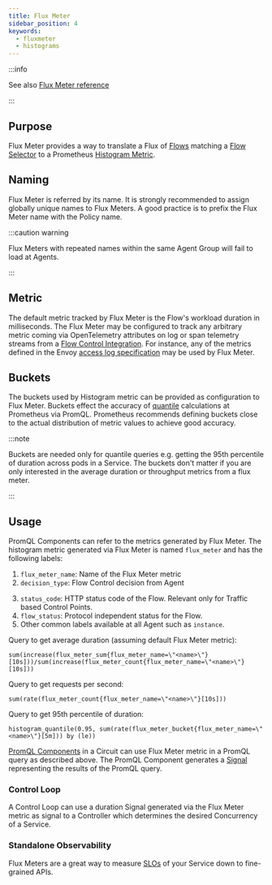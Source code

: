 ```yaml
---
title: Flux Meter
sidebar_position: 4
keywords:
  - fluxmeter
  - histograms
---
```


:::info

See also [Flux Meter reference][reference]

:::

## Purpose

Flux Meter provides a way to translate a Flux of [Flows][flow] matching a [Flow
Selector][flow-selector] to a Prometheus [Histogram Metric][histogram-metric].

## Naming

Flux Meter is referred by its name. It is strongly recommended to assign
globally unique names to Flux Meters. A good practice is to prefix the Flux
Meter name with the Policy name.

:::caution warning

Flux Meters with repeated names within the same Agent Group will fail to load at
Agents.

:::

## Metric

The default metric tracked by Flux Meter is the Flow's workload duration in
milliseconds. The Flux Meter may be configured to track any arbitrary metric
coming via OpenTelemetry attributes on log or span telemetry streams from a
[Flow Control Integration][flow-control-integration]. For instance, any of the
metrics defined in the Envoy [access log specification][envoy-access-log-spec]
may be used by Flux Meter.

## Buckets

The buckets used by Histogram metric can be provided as configuration to Flux
Meter. Buckets effect the accuracy of [quantile][quantiles] calculations at
Prometheus via PromQL. Prometheus recommends defining buckets close to the
actual distribution of metric values to achieve good accuracy.

:::note

Buckets are needed only for quantile queries e.g. getting the 95th percentile of
duration across pods in a Service. The buckets don't matter if you are only
interested in the average duration or throughput metrics from a flux meter.

:::

## Usage

PromQL Components can refer to the metrics generated by Flux Meter. The
histogram metric generated via Flux Meter is named `flux_meter` and has the
following labels:

1. `flux_meter_name`: Name of the Flux Meter metric
2. `decision_type`: Flow Control decision from Agent
<!-- TODO tgill: update once we start following OTEL semantic convention on metric labels -->
3. `status_code`: HTTP status code of the Flow. Relevant only for Traffic based
   Control Points.
4. `flow_status`: Protocol independent status for the Flow.
5. Other common labels available at all Agent such as `instance`.

Query to get average duration (assuming default Flux Meter metric):

```
sum(increase(flux_meter_sum{flux_meter_name=\"<name>\"}[10s]))/sum(increase(flux_meter_count{flux_meter_name=\"<name>\"}[10s]))
```

Query to get requests per second:

```
sum(rate(flux_meter_count{flux_meter_name=\"<name>\"}[10s]))
```

Query to get 95th percentile of duration:

```
histogram_quantile(0.95, sum(rate(flux_meter_bucket{flux_meter_name=\"<name>\"}[5m])) by (le))
```

[PromQL Components][promql-reference] in a Circuit can use Flux Meter metric in
a PromQL query as described above. The PromQL Component generates a
[Signal][signal] representing the results of the PromQL query.

### Control Loop

A Control Loop can use a duration Signal generated via the Flux Meter metric as
signal to a Controller which determines the desired Concurrency of a Service.

### Standalone Observability

Flux Meters are a great way to measure [SLOs][google-sre-slo] of your Service
down to fine-grained APIs.

[reference]: /reference/policies/spec.md#v1-flux-meter
[flow]: /concepts/integrations/flow-control/flow-control.md#flow
[flow-selector]: /concepts/integrations/flow-control/flow-selector.md
[flow-control-integration]: ./flow-control.md#integrations
[histogram-metric]: https://prometheus.io/docs/practices/histograms/
[quantiles]: https://prometheus.io/docs/practices/histograms/#quantiles
[envoy-access-log-spec]:
  https://www.envoyproxy.io/docs/envoy/latest/configuration/observability/access_log/usage#command-operators
[promql-reference]: /reference/policies/spec.md#v1-prom-q-l
[signal]: /concepts/policy/circuit.md#signal
[google-sre-slo]: https://sre.google/workbook/implementing-slos/
